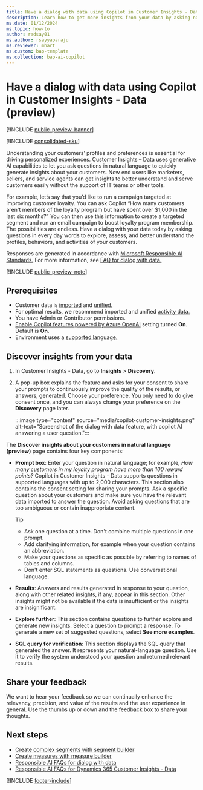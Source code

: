 ```yaml
---
title: Have a dialog with data using Copilot in Customer Insights - Data (preview)
description: Learn how to get more insights from your data by asking natural-language questions with Copilot in Dynamics 365 Customer Insights - Data. 
ms.date: 01/12/2024
ms.topic: how-to
author: radsay01
ms.author: rsayyaparaju
ms.reviewer: mhart
ms.custom: bap-template
ms.collection: bap-ai-copilot 
---
```


# Have a dialog with data using Copilot in Customer Insights - Data (preview)

[!INCLUDE [public-preview-banner](includes/public-preview-banner.md)]

[!INCLUDE [consolidated-sku](./includes/consolidated-sku.md)]

Understanding your customers’ profiles and preferences is essential for driving personalized experiences. Customer Insights – Data uses generative AI capabilities to let you ask questions in natural language to quickly generate insights about your customers. Now end users like marketers, sellers, and service agents can get insights to better understand and serve customers easily without the support of IT teams or other tools.

For example, let’s say that you’d like to run a campaign targeted at improving customer loyalty. You can ask Copilot “How many customers aren't members of the loyalty program but have spent over $1,000 in the last six months?” You can then use this information to create a targeted segment and run an email campaign to boost loyalty program membership. The possibilities are endless. Have a dialog with your data today by asking questions in every day words to explore, assess, and better understand the profiles, behaviors, and activities of your customers.

Responses are generated in accordance with [Microsoft Responsible AI Standards.](https://www.microsoft.com/ai/responsible-ai) For more information, see [FAQ for dialog with data.](faqs-dialog-data.md)

[!INCLUDE [public-preview-note](includes/public-preview-note.md)]

## Prerequisites

- Customer data is [imported](data-sources.md) and [unified.](data-unification.md)
- For optimal results, we recommend imported and unified [activity data.](activities.md)
- You have Admin or Contributor permissions.
- [Enable Copilot features powered by Azure OpenAI](copilot-global-consent.md) setting turned **On**. Default is **On**.
- Environment uses a [supported language.](faqs-dialog-data.md#what-are-the-supported-geographies-and-languages)

## Discover insights from your data

1. In Customer Insights - Data, go to **Insights** > **Discovery**.

1. A pop-up box explains the feature and asks for your consent to share your prompts to continuously improve the quality of the results, or answers, generated. Choose your preference. You only need to do give consent once, and you can always change your preference on the **Discovery** page later.

   :::image type="content" source="media/copilot-customer-insights.png" alt-text="Screenshot of the dialog with data feature, with copilot AI answering a user question.":::

The **Discover insights about your customers in natural language (preview)** page contains four key components:

- **Prompt box**: Enter your question in natural language; for example, *How many customers in my loyalty program have more than 100 reward points?* Copilot in Customer Insights - Data supports questions in supported languages with up to 2,000 characters. This section also contains the consent setting for sharing your prompts. Ask a specific question about your customers and make sure you have the relevant data imported to answer the question. Avoid asking questions that are too ambiguous or contain inappropriate content.

  > [!TIP]
  >
  > - Ask one question at a time. Don't combine multiple questions in one prompt.
  > - Add clarifying information, for example when your question contains an abbreviation.
  > - Make your questions as specific as possible by referring to names of tables and columns.
  > - Don't enter SQL statements as questions. Use conversational language.

- **Results**: Answers and results generated in response to your question, along with other related insights, if any, appear in this section. Other insights might not be available if the data is insufficient or the insights are insignificant.

- **Explore further**: This section contains questions to further explore and generate new insights. Select a question to prompt a response. To generate a new set of suggested questions, select **See more examples**.

- **SQL query for verification**: This section displays the SQL query that generated the answer. It represents your natural-language question. Use it to verify the system understood your question and returned relevant results.

## Share your feedback

We want to hear your feedback so we can continually enhance the relevancy, precision, and value of the results and the user experience in general. Use the thumbs up or down and the feedback box to share your thoughts.

## Next steps

- [Create complex segments with segment builder](segment-builder.md)  
- [Create measures with measure builder](measure-builder.md)
- [Responsible AI FAQs for dialog with data](faqs-dialog-data.md)
- [Responsible AI FAQs for Dynamics 365 Customer Insights - Data](responsible-ai-overview.md)

[!INCLUDE [footer-include](includes/footer-banner.md)]
